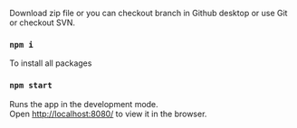 Download zip file or you can checkout branch in Github desktop or use Git or checkout SVN.

### `npm i`

To install all packages

### `npm start`


Runs the app in the development mode.<br />
Open [http://localhost:8080/](http://localhost:8080/) to view it in the browser.
